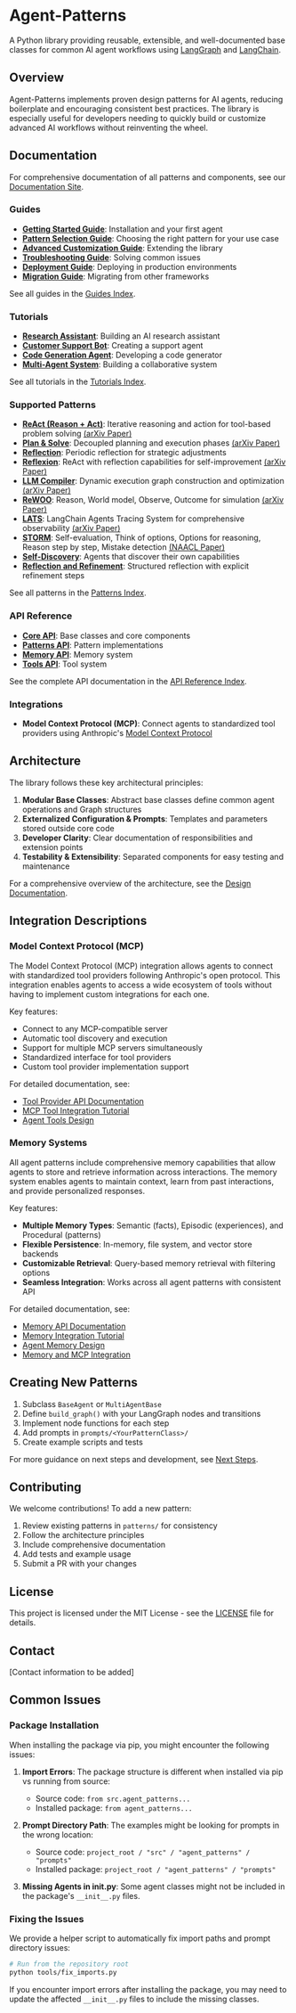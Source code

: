 # Agent-Patterns

A Python library providing reusable, extensible, and well-documented base classes for common AI agent workflows using [LangGraph](https://langchain.com/docs/langgraph) and [LangChain](https://python.langchain.com/en/latest/).

## Overview

Agent-Patterns implements proven design patterns for AI agents, reducing boilerplate and encouraging consistent best practices. The library is especially useful for developers needing to quickly build or customize advanced AI workflows without reinventing the wheel.

## Documentation

For comprehensive documentation of all patterns and components, see our [Documentation Site](https://agent-patterns.readthedocs.io/).

### Guides

- **[Getting Started Guide](https://agent-patterns.readthedocs.io/en/latest/guides/getting_started.html)**: Installation and your first agent
- **[Pattern Selection Guide](https://agent-patterns.readthedocs.io/en/latest/guides/pattern_selection.html)**: Choosing the right pattern for your use case
- **[Advanced Customization Guide](https://agent-patterns.readthedocs.io/en/latest/guides/advanced_customization.html)**: Extending the library
- **[Troubleshooting Guide](https://agent-patterns.readthedocs.io/en/latest/guides/troubleshooting.html)**: Solving common issues
- **[Deployment Guide](https://agent-patterns.readthedocs.io/en/latest/guides/deployment.html)**: Deploying in production environments
- **[Migration Guide](https://agent-patterns.readthedocs.io/en/latest/guides/migration.html)**: Migrating from other frameworks

See all guides in the [Guides Index](https://agent-patterns.readthedocs.io/en/latest/guides/index.html).

### Tutorials

- **[Research Assistant](https://agent-patterns.readthedocs.io/en/latest/tutorials/research_assistant.html)**: Building an AI research assistant
- **[Customer Support Bot](https://agent-patterns.readthedocs.io/en/latest/tutorials/customer_support_bot.html)**: Creating a support agent
- **[Code Generation Agent](https://agent-patterns.readthedocs.io/en/latest/tutorials/code_generation_agent.html)**: Developing a code generator
- **[Multi-Agent System](https://agent-patterns.readthedocs.io/en/latest/tutorials/multi_agent_system.html)**: Building a collaborative system

See all tutorials in the [Tutorials Index](https://agent-patterns.readthedocs.io/en/latest/tutorials/index.html).

### Supported Patterns

- **[ReAct (Reason + Act)](https://agent-patterns.readthedocs.io/en/latest/patterns/re_act.html)**: Iterative reasoning and action for tool-based problem solving [(arXiv Paper)](https://arxiv.org/abs/2210.03629)
- **[Plan & Solve](https://agent-patterns.readthedocs.io/en/latest/patterns/plan_and_solve.html)**: Decoupled planning and execution phases [(arXiv Paper)](https://arxiv.org/abs/2305.04091)
- **[Reflection](https://agent-patterns.readthedocs.io/en/latest/patterns/reflection.html)**: Periodic reflection for strategic adjustments
- **[Reflexion](https://agent-patterns.readthedocs.io/en/latest/patterns/reflexion.html)**: ReAct with reflection capabilities for self-improvement [(arXiv Paper)](https://arxiv.org/abs/2303.11366)
- **[LLM Compiler](https://agent-patterns.readthedocs.io/en/latest/patterns/llm_compiler.html)**: Dynamic execution graph construction and optimization [(arXiv Paper)](https://arxiv.org/abs/2312.04511)
- **[ReWOO](https://agent-patterns.readthedocs.io/en/latest/patterns/rewoo.html)**: Reason, World model, Observe, Outcome for simulation [(arXiv Paper)](https://arxiv.org/abs/2305.18323)
- **[LATS](https://agent-patterns.readthedocs.io/en/latest/patterns/lats.html)**: LangChain Agents Tracing System for comprehensive observability [(arXiv Paper)](https://arxiv.org/abs/2310.04406)
- **[STORM](https://agent-patterns.readthedocs.io/en/latest/patterns/storm.html)**: Self-evaluation, Think of options, Options for reasoning, Reason step by step, Mistake detection [(NAACL Paper)](https://aclanthology.org/2024.naacl-long.347.pdf)
- **[Self-Discovery](https://agent-patterns.readthedocs.io/en/latest/patterns/self_discovery.html)**: Agents that discover their own capabilities
- **[Reflection and Refinement](https://agent-patterns.readthedocs.io/en/latest/patterns/reflection_and_refinement.html)**: Structured reflection with explicit refinement steps

See all patterns in the [Patterns Index](https://agent-patterns.readthedocs.io/en/latest/patterns/index.html).

### API Reference

- **[Core API](https://agent-patterns.readthedocs.io/en/latest/api/core.html)**: Base classes and core components
- **[Patterns API](https://agent-patterns.readthedocs.io/en/latest/api/patterns.html)**: Pattern implementations
- **[Memory API](https://agent-patterns.readthedocs.io/en/latest/api/memory.html)**: Memory system
- **[Tools API](https://agent-patterns.readthedocs.io/en/latest/api/tools.html)**: Tool system

See the complete API documentation in the [API Reference Index](https://agent-patterns.readthedocs.io/en/latest/api/index.html).

### Integrations

- **Model Context Protocol (MCP)**: Connect agents to standardized tool providers using Anthropic's [Model Context Protocol](https://modelcontextprotocol.io/)

## Architecture

The library follows these key architectural principles:

1. **Modular Base Classes**: Abstract base classes define common agent operations and Graph structures
2. **Externalized Configuration & Prompts**: Templates and parameters stored outside core code
3. **Developer Clarity**: Clear documentation of responsibilities and extension points
4. **Testability & Extensibility**: Separated components for easy testing and maintenance

For a comprehensive overview of the architecture, see the [Design Documentation](https://agent-patterns.readthedocs.io/en/latest/Design.html).

## Integration Descriptions

### Model Context Protocol (MCP)

The Model Context Protocol (MCP) integration allows agents to connect with standardized tool providers following Anthropic's open protocol. This integration enables agents to access a wide ecosystem of tools without having to implement custom integrations for each one.

Key features:
- Connect to any MCP-compatible server
- Automatic tool discovery and execution
- Support for multiple MCP servers simultaneously
- Standardized interface for tool providers
- Custom tool provider implementation support

For detailed documentation, see:
- [Tool Provider API Documentation](https://agent-patterns.readthedocs.io/en/latest/Tool%20Provider%20API%20Documentation.html)
- [MCP Tool Integration Tutorial](https://agent-patterns.readthedocs.io/en/latest/MCP%20Tool%20Integration%20Tutorial.html)
- [Agent Tools Design](https://agent-patterns.readthedocs.io/en/latest/Agent%20Tools%20Design.html)

### Memory Systems

All agent patterns include comprehensive memory capabilities that allow agents to store and retrieve information across interactions. The memory system enables agents to maintain context, learn from past interactions, and provide personalized responses.

Key features:
- **Multiple Memory Types**: Semantic (facts), Episodic (experiences), and Procedural (patterns)
- **Flexible Persistence**: In-memory, file system, and vector store backends
- **Customizable Retrieval**: Query-based memory retrieval with filtering options
- **Seamless Integration**: Works across all agent patterns with consistent API

For detailed documentation, see:
- [Memory API Documentation](https://agent-patterns.readthedocs.io/en/latest/Memory%20API%20Documentation.html)
- [Memory Integration Tutorial](https://agent-patterns.readthedocs.io/en/latest/Memory%20Integration%20Tutorial.html)
- [Agent Memory Design](https://agent-patterns.readthedocs.io/en/latest/Agent%20Memory%20Design.html)
- [Memory and MCP Integration](https://agent-patterns.readthedocs.io/en/latest/memory_and_mcp_integration.html)

## Creating New Patterns

1. Subclass `BaseAgent` or `MultiAgentBase`
2. Define `build_graph()` with your LangGraph nodes and transitions
3. Implement node functions for each step
4. Add prompts in `prompts/<YourPatternClass>/`
5. Create example scripts and tests

For more guidance on next steps and development, see [Next Steps](https://agent-patterns.readthedocs.io/en/latest/Next%20Steps.html).

## Contributing

We welcome contributions! To add a new pattern:

1. Review existing patterns in `patterns/` for consistency
2. Follow the architecture principles
3. Include comprehensive documentation
4. Add tests and example usage
5. Submit a PR with your changes

## License

This project is licensed under the MIT License - see the [LICENSE](LICENSE) file for details.

## Contact

[Contact information to be added]

## Common Issues

### Package Installation
When installing the package via pip, you might encounter the following issues:

1. **Import Errors**: The package structure is different when installed via pip vs running from source:
   - Source code: `from src.agent_patterns...`
   - Installed package: `from agent_patterns...`

2. **Prompt Directory Path**: The examples might be looking for prompts in the wrong location:
   - Source code: `project_root / "src" / "agent_patterns" / "prompts"`
   - Installed package: `project_root / "agent_patterns" / "prompts"`

3. **Missing Agents in __init__.py**: Some agent classes might not be included in the package's `__init__.py` files.

### Fixing the Issues

We provide a helper script to automatically fix import paths and prompt directory issues:

```bash
# Run from the repository root
python tools/fix_imports.py
```

If you encounter import errors after installing the package, you may need to update the affected `__init__.py` files to include the missing classes.